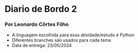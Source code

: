 # Diario de Bordo 2
### Por Leonardo Côrtes Filho
- A linguagem escolhida para essa atividade/estudo é Python
- Diferentes branches são usados para cada tema
- Data de entrega: 23/05/2024
